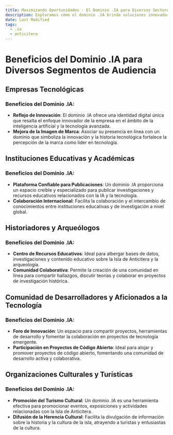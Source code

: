 ```yaml
---
title: Maximizando Oportunidades - El Dominio .IA para Diversos Sectores
description: Exploramos cómo el dominio .IA brinda soluciones innovadoras y específicas para empresas tecnológicas, académicos, historiadores, desarrolladores y organizaciones culturales.
date: Last Modified
tags:
  - .ia
  - anticitera
---
```


# Beneficios del Dominio .IA para Diversos Segmentos de Audiencia

## Empresas Tecnológicas

### Beneficios del Dominio .IA:
- **Reflejo de Innovación**: El dominio .IA ofrece una identidad digital única que resalta el enfoque innovador de la empresa en el ámbito de la inteligencia artificial y la tecnología avanzada.
- **Mejora de la Imagen de Marca**: Asociar su presencia en línea con un dominio que simboliza la innovación y la historia tecnológica fortalece la percepción de la marca como líder en tecnología.

## Instituciones Educativas y Académicas

### Beneficios del Dominio .IA:
- **Plataforma Confiable para Publicaciones**: Un dominio .IA proporciona un espacio creíble y especializado para publicar investigaciones y recursos educativos relacionados con la IA y la tecnología.
- **Colaboración Internacional**: Facilita la colaboración y el intercambio de conocimientos entre instituciones educativas y de investigación a nivel global.

## Historiadores y Arqueólogos

### Beneficios del Dominio .IA:
- **Centro de Recursos Educativos**: Ideal para albergar bases de datos, investigaciones y contenido educativo sobre la Isla de Anticitera y la arqueología.
- **Comunidad Colaborativa**: Permite la creación de una comunidad en línea para compartir hallazgos, discutir teorías y colaborar en proyectos de investigación histórica.

## Comunidad de Desarrolladores y Aficionados a la Tecnología

### Beneficios del Dominio .IA:
- **Foro de Innovación**: Un espacio para compartir proyectos, herramientas de desarrollo y fomentar la colaboración en proyectos de tecnología emergente.
- **Participación en Proyectos de Código Abierto**: Ideal para alojar y promover proyectos de código abierto, fomentando una comunidad de desarrollo activa y colaborativa.

## Organizaciones Culturales y Turísticas

### Beneficios del Dominio .IA:
- **Promoción del Turismo Cultural**: Un dominio .IA es una herramienta efectiva para promocionar eventos, exposiciones y actividades relacionadas con la Isla de Anticitera.
- **Difusión de la Herencia Cultural**: Facilita la divulgación de información sobre la historia y la cultura de la isla, atrayendo a turistas y entusiastas de la cultura.
